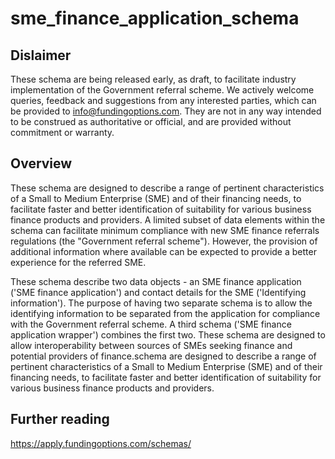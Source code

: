 # sme_finance_application_schema
## Dislaimer
These schema are being released early, as draft, to facilitate industry implementation of the Government referral scheme. We actively welcome queries, feedback and suggestions from any interested parties, which can be provided to info@fundingoptions.com.
They are not in any way intended to be construed as authoritative or official, and are provided without commitment or warranty.
## Overview
These schema are designed to describe a range of pertinent characteristics of a Small to Medium Enterprise (SME) and of their financing needs, to facilitate faster and better identification of suitability for various business finance products and providers. A limited subset of data elements within the schema can facilitate minimum compliance with new SME finance referrals regulations (the "Government referral scheme"). However, the provision of additional information where available can be expected to provide a better experience for the referred SME.

These schema describe two data objects - an SME finance application ('SME finance application') and contact details for the SME ('Identifying information'). The purpose of having two separate schema is to allow the identifying information to be separated from the application for compliance with the Government referral scheme. A third schema ('SME finance application wrapper') combines the first two. These schema are designed to allow interoperability between sources of SMEs seeking finance and potential providers of finance.schema are designed to describe a range of pertinent characteristics of a Small to Medium Enterprise (SME) and of their financing needs, to facilitate faster and better identification of suitability for various business finance products and providers.
## Further reading
https://apply.fundingoptions.com/schemas/
